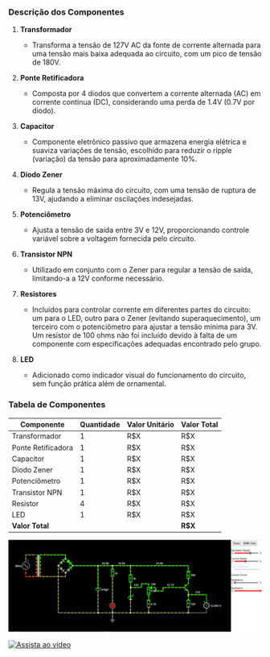 ### Descrição dos Componentes

1. **Transformador**
   - Transforma a tensão de 127V AC da fonte de corrente alternada para uma tensão mais baixa adequada ao circuito, com um pico de tensão de 180V.

2. **Ponte Retificadora**
   - Composta por 4 diodos que convertem a corrente alternada (AC) em corrente contínua (DC), considerando uma perda de 1.4V (0.7V por diodo).

3. **Capacitor**
   - Componente eletrônico passivo que armazena energia elétrica e suaviza variações de tensão, escolhido para reduzir o ripple (variação) da tensão para aproximadamente 10%.

4. **Diodo Zener**
   - Regula a tensão máxima do circuito, com uma tensão de ruptura de 13V, ajudando a eliminar oscilações indesejadas.

5. **Potenciômetro**
   - Ajusta a tensão de saída entre 3V e 12V, proporcionando controle variável sobre a voltagem fornecida pelo circuito.

6. **Transistor NPN**
   - Utilizado em conjunto com o Zener para regular a tensão de saída, limitando-a a 12V conforme necessário.

7. **Resistores**
   - Incluídos para controlar corrente em diferentes partes do circuito: um para o LED, outro para o Zener (evitando superaquecimento), um terceiro com o potenciômetro para ajustar a tensão mínima para 3V. Um resistor de 100 ohms não foi incluído devido à falta de um componente com especificações adequadas encontrado pelo grupo.

8. **LED**
   - Adicionado como indicador visual do funcionamento do circuito, sem função prática além de ornamental.

### Tabela de Componentes

| Componente           | Quantidade | Valor Unitário | Valor Total |
|----------------------|------------|----------------|-------------|
| Transformador        | 1          | R$X            | R$X         |
| Ponte Retificadora   | 1          | R$X            | R$X         |
| Capacitor            | 1          | R$X            | R$X         |
| Diodo Zener          | 1          | R$X            | R$X         |
| Potenciômetro        | 1          | R$X            | R$X         |
| Transistor NPN       | 1          | R$X            | R$X         |
| Resistor             | 4          | R$X            | R$X         |
| LED                  | 1          | R$X            | R$X         |
| **Valor Total**      |            |                | **R$X**     |

![Circuito](https://github.com/Wil-tord/Fonte-de-Tens-o-Ajust-vel/blob/main/Circuito.png)

[![Assista ao vídeo](https://img.youtube.com/vi/2T_0PLn-Tzo/maxresdefault.jpg)](https://www.youtube.com/watch?v=2T_0PLn-Tzo)
